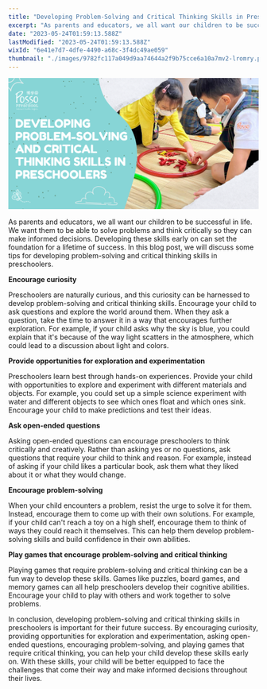 ```yaml
---
title: "Developing Problem-Solving and Critical Thinking Skills in Preschoolers"
excerpt: "As parents and educators, we all want our children to be successful in life. We want them to be able to solve problems and think..."
date: "2023-05-24T01:59:13.588Z"
lastModified: "2023-05-24T01:59:13.588Z"
wixId: "6e41e7d7-4dfe-4490-a68c-3f4dc49ae059"
thumbnail: "./images/9782fc117a049d9aa74644a2f9b75cce6a10a7mv2-lromry.png"
---
```


![](./images/9782fc117a049d9aa74644a2f9b75cce6a10a7mv2-lromry.png)

As parents and educators, we all want our children to be successful in life. We want them to be able to solve problems and think critically so they can make informed decisions. Developing these skills early on can set the foundation for a lifetime of success. In this blog post, we will discuss some tips for developing problem-solving and critical thinking skills in preschoolers.

**Encourage curiosity**

Preschoolers are naturally curious, and this curiosity can be harnessed to develop problem-solving and critical thinking skills. Encourage your child to ask questions and explore the world around them. When they ask a question, take the time to answer it in a way that encourages further exploration. For example, if your child asks why the sky is blue, you could explain that it's because of the way light scatters in the atmosphere, which could lead to a discussion about light and colors.

**Provide opportunities for exploration and experimentation**

Preschoolers learn best through hands-on experiences. Provide your child with opportunities to explore and experiment with different materials and objects. For example, you could set up a simple science experiment with water and different objects to see which ones float and which ones sink. Encourage your child to make predictions and test their ideas.

**Ask open-ended questions**

Asking open-ended questions can encourage preschoolers to think critically and creatively. Rather than asking yes or no questions, ask questions that require your child to think and reason. For example, instead of asking if your child likes a particular book, ask them what they liked about it or what they would change.

**Encourage problem-solving**

When your child encounters a problem, resist the urge to solve it for them. Instead, encourage them to come up with their own solutions. For example, if your child can't reach a toy on a high shelf, encourage them to think of ways they could reach it themselves. This can help them develop problem-solving skills and build confidence in their own abilities.

**Play games that encourage problem-solving and critical thinking**

Playing games that require problem-solving and critical thinking can be a fun way to develop these skills. Games like puzzles, board games, and memory games can all help preschoolers develop their cognitive abilities. Encourage your child to play with others and work together to solve problems.

In conclusion, developing problem-solving and critical thinking skills in preschoolers is important for their future success. By encouraging curiosity, providing opportunities for exploration and experimentation, asking open-ended questions, encouraging problem-solving, and playing games that require critical thinking, you can help your child develop these skills early on. With these skills, your child will be better equipped to face the challenges that come their way and make informed decisions throughout their lives.